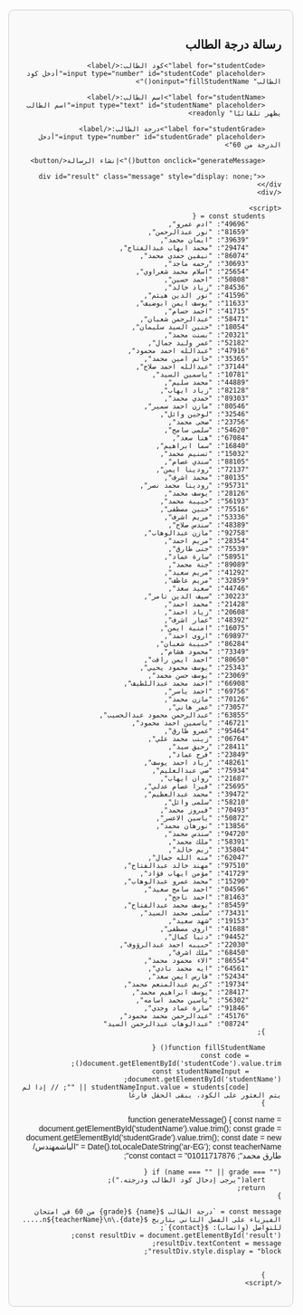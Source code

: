 <!DOCTYPE html>
<html lang="ar">
<head>
    <meta charset="UTF-8">
    <meta name="viewport" content="width=device-width, initial-scale=1.0">
    <title>رسالة درجة الطالب</title>
    <style>
        body {
            font-family: Arial, sans-serif;
            direction: rtl;
            text-align: right;
            margin: 20px;
        }
        .container {
            max-width: 600px;
            margin: auto;
            padding: 20px;
            border: 1px solid #ccc;
            border-radius: 10px;
            background-color: #f9f9f9;
        }
        label {
            font-weight: bold;
            margin-bottom: 5px;
        }
        input, button {
            width: 100%;
            padding: 10px;
            margin: 10px 0;
            border: 1px solid #ccc;
            border-radius: 5px;
        }
        button {
            background-color: #34495e;
            color: white;
            font-size: 16px;
            cursor: pointer;
        }
        button:hover {
            background-color: #2c3e50;
        }
        .message {
            margin-top: 20px;
            padding: 15px;
            border: 1px solid #4caf50;
            border-radius: 5px;
            background-color: #e8f5e9;
            color: #2e7d32;
        }
    </style>
</head>
<body>
    <div class="container">
        <h2>رسالة درجة الطالب</h2>
        
        <label for="studentCode">كود الطالب:</label>
        <input type="number" id="studentCode" placeholder="أدخل كود الطالب" oninput="fillStudentName()">
        
        <label for="studentName">اسم الطالب:</label>
        <input type="text" id="studentName" placeholder="اسم الطالب يظهر تلقائيًا" readonly>
        
        <label for="studentGrade">درجة الطالب:</label>
        <input type="number" id="studentGrade" placeholder="أدخل الدرجة من 60">
        
        <button onclick="generateMessage()">إنشاء الرسالة</button>
        
        <div id="result" class="message" style="display: none;"></div>
    </div>

    <script>
        const students = {
            "49696": "ادم عمرو",
            "81659": "نور عبدالرحمن",
            "39639": "ايمان محمد",
            "29474": "محمد ايهاب عبدالفتاح",
            "86074": "نيفين حمدي محمد",
            "30693": "رحمه ماجد",
            "25654": "اسلام محمد شعراوي",
            "50808": "احمد حسين",
            "84536": "زياد خالد",
            "41596": "نور الدين هيثم",
            "11633": "يوسف ايمن ابوضيف",
            "41715": "احمد حسام",
            "58471": "عبدالرحمن شعبان",
            "18054": "حنين السيد سليمان",
            "20321": "بسنت محمد",
            "52182": "عمر وليد جمال",
            "47916": "عبدالله احمد محمود",
            "35365": "حاتم امين محمد",
            "37144": "عبدالله احمد صلاح",
            "10781": "ياسمين السيد",
            "44889": "محمد سليم",
            "82128": "زياد ايهاب",
            "89303": "حمدي محمد",
            "80546": "مازن احمد سمير",
            "32546": "لوجين وائل",
            "23756": "ضحى محمد",
            "54620": "سلمى سامح",
            "67084": "هنا سعد",
            "16840": "سما ابراهيم",
            "15032": "تسنيم محمد",
            "88105": "سندي عصام",
            "72137": "رودينا ايمن",
            "80135": "محمد اشرف",
            "95731": "رودينا محمد نصر",
            "28126": "يوسف محمد",
            "56193": "حبيبة محمد",
            "75516": "حنين مصطفى",
            "53336": "مريم اشرف",
            "48389": "سندس صلاح",
            "92758": "مازن عبدالوهاب",
            "28354": "مريم احمد",
            "75539": "جنى طارق",
            "58951": "سارة عماد",
            "89089": "جنة محمد",
            "41292": "مريم سعيد",
            "32859": "مريم عاطف",
            "44746": "سعيد سعد",
            "30223": "سيف الدين تامر",
            "21428": "محمد احمد",
            "20608": "زياد احمد",
            "48392": "عمار اشرف",
            "16075": "امنية ايمن",
            "69897": "اروى احمد",
            "86284": "حبيبة شعبان",
            "73349": "محمود هشام",
            "80650": "احمد ايمن رافت",
            "25343": "يوسف محمود يحيي",
            "23069": "يوسف حسن محمد",
            "66908": "احمد محمد عبداللطيف",
            "69756": "احمد ياسر",
            "70126": "مازن محمد",
            "73057": "عمر هاني",
            "63855": "عبدالرحمن محمود عبدالحسيب",
            "46721": "ياسمين احمد محمود",
            "95464": "عمرو طارق",
            "06764": "زينب محمد علي",
            "28411": "رحيق سيد",
            "23849": "فرح عماد",
            "48261": "زياد احمد يوسف",
            "75934": "ضي عبدالعليم",
            "21687": "روان ايهاب",
            "25695": "فيرا عصام عدلي",
            "39472": "محمد عبدالعظيم",
            "58210": "سلمى وائل",
            "70493": "فيروز محمد",
            "50872": "ياسين الاعسر",
            "13856": "نورهان محمد",
            "94720": "سندس محمد",
            "58391": "ملك محمد",
            "35804": "ريم خالد",
            "62047": "منه الله جمال",
            "97510": "مهند خالد عبدالفتاح",
            "41729": "مؤمن ايهاب فؤاد",
            "15290": "محمد عمرو عبدالوهاب",
            "04596": "احمد سامح سعيد",
            "81463": "احمد ناجح",
            "85459": "يوسف محمد عبدالفتاح",
            "73431": "سلمى محمد السيد",
            "19153": "شهد سعيد",
            "41688": "اروى مصطفى",
            "94452": "دنيا كمال",
            "22030": "حبيبه احمد عبدالرؤوف",
            "68450": "ملك اشرف",
            "86554": "الاء محمود محمد",
            "64561": "ايه محمد نادي",
            "52434": "فارس ايمن سعد",
            "19734": "كريم عبدالمنعم محمد",
            "28417": "يوسف ابراهيم محمد",
            "56302": "ياسين محمد اسامه",
            "91846": "سارة عماد وجدي",
            "45176": "عبدالرحمن محمد محمود",
            "08724": "عبدالوهاب عبدالرحمن السيد"
        };

        function fillStudentName() {
            const code = document.getElementById('studentCode').value.trim();
            const studentNameInput = document.getElementById('studentName');
            studentNameInput.value = students[code] || ""; // إذا لم يتم العثور على الكود، يبقى الحقل فارغًا
        }

function generateMessage() {
    const name = document.getElementById('studentName').value.trim();
    const grade = document.getElementById('studentGrade').value.trim();
    const date = new Date().toLocaleDateString('ar-EG');
    const teacherName = "الباشمهندس/ طارق محمد";
    const contact = "01011717876";

    if (name === "" || grade === "") {
        alert("يرجى إدخال كود الطالب ودرجته.");
        return;
    }

    const message = `درجة الطالب ${name} ${grade} من 60 في امتحان الفيزياء على الفصل الثاني بتاريخ ${date}.\n${teacherName}\n..... للتواصل (واتساب): ${contact}`;
    const resultDiv = document.getElementById('result');
    resultDiv.textContent = message;
    resultDiv.style.display = "block";


        }
    </script>
